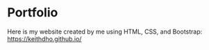 # Portfolio

Here is my website created by me using HTML, CSS, and Bootstrap: https://keithdho.github.io/